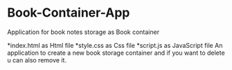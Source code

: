 # Book-Container-App

Application for book notes storage as Book container

*index.html as Html file
*style.css as Css file
*script.js as JavaScript file 
An application to create a new book storage container and if you want to delete u can also remove it.
